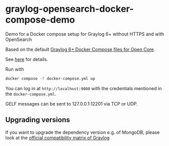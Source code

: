 # graylog-opensearch-docker-compose-demo
Demo for a Docker compose setup for Graylog 6+ without HTTPS and with OpenSearch

Based on the default [Graylog 6+ Docker Compose files for Open Core](https://github.com/Graylog2/docker-compose).

See [here](https://go2docs.graylog.org/current/downloading_and_installing_graylog/docker_installation_os.htm?Highlight=GRAYLOG_ELASTICSEARCH_HOSTS) for details.

Run with 
```bash
docker compose -f docker-compose.yml up
```

You can log in at `http://localhost:9000` with the credentials mentioned in the `docker-compose.yml`.

GELF messages can be sent to 127.0.0.1:12201 via TCP or UDP.

## Upgrading versions
If you want to upgrade the dependency version e.g. of MongoDB, please look at the [official compatibility matrix of Graylog](https://go2docs.graylog.org/current/downloading_and_installing_graylog/compatibility_matrix.htm)
